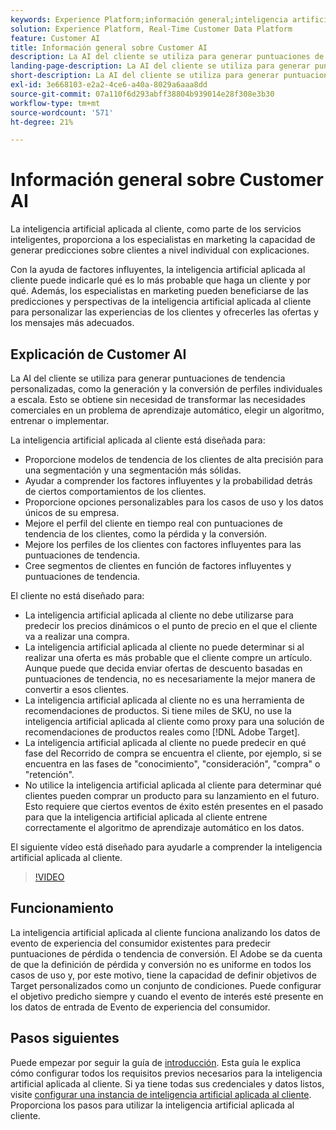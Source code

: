 ```yaml
---
keywords: Experience Platform;información general;inteligencia artificial aplicada al cliente;temas populares;información general de inteligencia artificial aplicada al cliente
solution: Experience Platform, Real-Time Customer Data Platform
feature: Customer AI
title: Información general sobre Customer AI
description: La AI del cliente se utiliza para generar puntuaciones de tendencia personalizadas, como la generación y la conversión de perfiles individuales a escala. Esto se obtiene sin necesidad de transformar las necesidades comerciales en un problema de aprendizaje automático, elegir un algoritmo, entrenar o implementar.
landing-page-description: La AI del cliente se utiliza para generar puntuaciones de tendencia personalizadas, como la generación y la conversión de perfiles individuales a escala.
short-description: La AI del cliente se utiliza para generar puntuaciones de tendencia personalizadas, como la generación y la conversión de perfiles individuales a escala.
exl-id: 3e668103-e2a2-4ce6-a40a-8029a6aaa8dd
source-git-commit: 07a110f6d293abff38804b939014e28f308e3b30
workflow-type: tm+mt
source-wordcount: '571'
ht-degree: 21%

---
```



# Información general sobre Customer AI 

La inteligencia artificial aplicada al cliente, como parte de los servicios inteligentes, proporciona a los especialistas en marketing la capacidad de generar predicciones sobre clientes a nivel individual con explicaciones.

Con la ayuda de factores influyentes, la inteligencia artificial aplicada al cliente puede indicarle qué es lo más probable que haga un cliente y por qué. Además, los especialistas en marketing pueden beneficiarse de las predicciones y perspectivas de la inteligencia artificial aplicada al cliente para personalizar las experiencias de los clientes y ofrecerles las ofertas y los mensajes más adecuados.

## Explicación de Customer AI

La AI del cliente se utiliza para generar puntuaciones de tendencia personalizadas, como la generación y la conversión de perfiles individuales a escala. Esto se obtiene sin necesidad de transformar las necesidades comerciales en un problema de aprendizaje automático, elegir un algoritmo, entrenar o implementar.

La inteligencia artificial aplicada al cliente está diseñada para:

- Proporcione modelos de tendencia de los clientes de alta precisión para una segmentación y una segmentación más sólidas.
- Ayudar a comprender los factores influyentes y la probabilidad detrás de ciertos comportamientos de los clientes.
- Proporcione opciones personalizables para los casos de uso y los datos únicos de su empresa.
- Mejore el perfil del cliente en tiempo real con puntuaciones de tendencia de los clientes, como la pérdida y la conversión.
- Mejore los perfiles de los clientes con factores influyentes para las puntuaciones de tendencia.
- Cree segmentos de clientes en función de factores influyentes y puntuaciones de tendencia.

El cliente no está diseñado para:

- La inteligencia artificial aplicada al cliente no debe utilizarse para predecir los precios dinámicos o el punto de precio en el que el cliente va a realizar una compra.
- La inteligencia artificial aplicada al cliente no puede determinar si al realizar una oferta es más probable que el cliente compre un artículo. Aunque puede que decida enviar ofertas de descuento basadas en puntuaciones de tendencia, no es necesariamente la mejor manera de convertir a esos clientes.
- La inteligencia artificial aplicada al cliente no es una herramienta de recomendaciones de productos. Si tiene miles de SKU, no use la inteligencia artificial aplicada al cliente como proxy para una solución de recomendaciones de productos reales como [!DNL Adobe Target].
- La inteligencia artificial aplicada al cliente no puede predecir en qué fase del Recorrido de compra se encuentra el cliente, por ejemplo, si se encuentra en las fases de &quot;conocimiento&quot;, &quot;consideración&quot;, &quot;compra&quot; o &quot;retención&quot;.
- No utilice la inteligencia artificial aplicada al cliente para determinar qué clientes pueden comprar un producto para su lanzamiento en el futuro. Esto requiere que ciertos eventos de éxito estén presentes en el pasado para que la inteligencia artificial aplicada al cliente entrene correctamente el algoritmo de aprendizaje automático en los datos.

El siguiente vídeo está diseñado para ayudarle a comprender la inteligencia artificial aplicada al cliente.

>[!VIDEO](https://video.tv.adobe.com/v/32664?learn=on&quality=12)

## Funcionamiento

La inteligencia artificial aplicada al cliente funciona analizando los datos de evento de experiencia del consumidor existentes para predecir puntuaciones de pérdida o tendencia de conversión. El Adobe se da cuenta de que la definición de pérdida y conversión no es uniforme en todos los casos de uso y, por este motivo, tiene la capacidad de definir objetivos de Target personalizados como un conjunto de condiciones. Puede configurar el objetivo predicho siempre y cuando el evento de interés esté presente en los datos de entrada de Evento de experiencia del consumidor.

## Pasos siguientes

Puede empezar por seguir la guía de [introducción](./getting-started.md). Esta guía le explica cómo configurar todos los requisitos previos necesarios para la inteligencia artificial aplicada al cliente. Si ya tiene todas sus credenciales y datos listos, visite [configurar una instancia de inteligencia artificial aplicada al cliente](./user-guide/configure.md). Proporciona los pasos para utilizar la inteligencia artificial aplicada al cliente.
